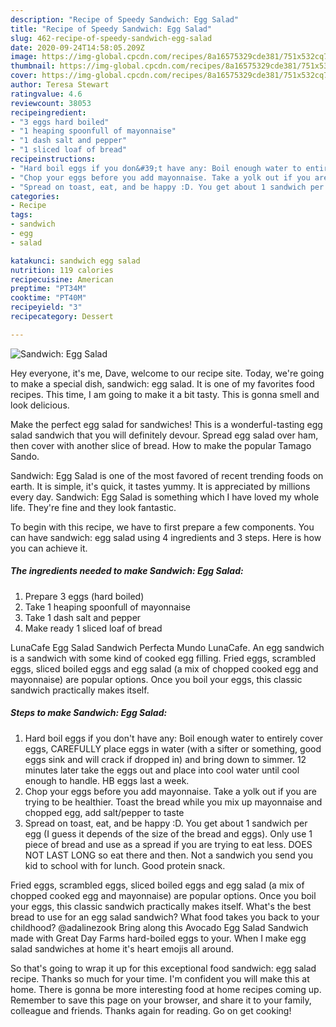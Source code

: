 ```yaml
---
description: "Recipe of Speedy Sandwich: Egg Salad"
title: "Recipe of Speedy Sandwich: Egg Salad"
slug: 462-recipe-of-speedy-sandwich-egg-salad
date: 2020-09-24T14:58:05.209Z
image: https://img-global.cpcdn.com/recipes/8a16575329cde381/751x532cq70/sandwich-egg-salad-recipe-main-photo.jpg
thumbnail: https://img-global.cpcdn.com/recipes/8a16575329cde381/751x532cq70/sandwich-egg-salad-recipe-main-photo.jpg
cover: https://img-global.cpcdn.com/recipes/8a16575329cde381/751x532cq70/sandwich-egg-salad-recipe-main-photo.jpg
author: Teresa Stewart
ratingvalue: 4.6
reviewcount: 38053
recipeingredient:
- "3 eggs hard boiled"
- "1 heaping spoonfull of mayonnaise"
- "1 dash salt and pepper"
- "1 sliced loaf of bread"
recipeinstructions:
- "Hard boil eggs if you don&#39;t have any: Boil enough water to entirely cover eggs, CAREFULLY place eggs in water (with a sifter or something, good eggs sink and will crack if dropped in) and bring down to simmer. 12 minutes later take the eggs out and place into cool water until cool enough to handle. HB eggs last a week."
- "Chop your eggs before you add mayonnaise. Take a yolk out if you are trying to be healthier. Toast the bread while you mix up mayonnaise and chopped egg, add salt/pepper to taste"
- "Spread on toast, eat, and be happy :D. You get about 1 sandwich per egg (I guess it depends of the size of the bread and eggs). Only use 1 piece of bread and use as a spread if you are trying to eat less. DOES NOT LAST LONG so eat there and then. Not a sandwich you send you kid to school with for lunch. Good protein snack."
categories:
- Recipe
tags:
- sandwich
- egg
- salad

katakunci: sandwich egg salad 
nutrition: 119 calories
recipecuisine: American
preptime: "PT34M"
cooktime: "PT40M"
recipeyield: "3"
recipecategory: Dessert

---
```



![Sandwich: Egg Salad](https://img-global.cpcdn.com/recipes/8a16575329cde381/751x532cq70/sandwich-egg-salad-recipe-main-photo.jpg)

Hey everyone, it's me, Dave, welcome to our recipe site. Today, we're going to make a special dish, sandwich: egg salad. It is one of my favorites food recipes. This time, I am going to make it a bit tasty. This is gonna smell and look delicious.

Make the perfect egg salad for sandwiches! This is a wonderful-tasting egg salad sandwich that you will definitely devour. Spread egg salad over ham, then cover with another slice of bread. How to make the popular Tamago Sando.

Sandwich: Egg Salad is one of the most favored of recent trending foods on earth. It is simple, it's quick, it tastes yummy. It is appreciated by millions every day. Sandwich: Egg Salad is something which I have loved my whole life. They're fine and they look fantastic.


To begin with this recipe, we have to first prepare a few components. You can have sandwich: egg salad using 4 ingredients and 3 steps. Here is how you can achieve it.

<!--inarticleads1-->

##### The ingredients needed to make Sandwich: Egg Salad:

1. Prepare 3 eggs (hard boiled)
1. Take 1 heaping spoonfull of mayonnaise
1. Take 1 dash salt and pepper
1. Make ready 1 sliced loaf of bread


LunaCafe Egg Salad Sandwich Perfecta Mundo LunaCafe. An egg sandwich is a sandwich with some kind of cooked egg filling. Fried eggs, scrambled eggs, sliced boiled eggs and egg salad (a mix of chopped cooked egg and mayonnaise) are popular options. Once you boil your eggs, this classic sandwich practically makes itself. 

<!--inarticleads2-->

##### Steps to make Sandwich: Egg Salad:

1. Hard boil eggs if you don&#39;t have any: Boil enough water to entirely cover eggs, CAREFULLY place eggs in water (with a sifter or something, good eggs sink and will crack if dropped in) and bring down to simmer. 12 minutes later take the eggs out and place into cool water until cool enough to handle. HB eggs last a week.
1. Chop your eggs before you add mayonnaise. Take a yolk out if you are trying to be healthier. Toast the bread while you mix up mayonnaise and chopped egg, add salt/pepper to taste
1. Spread on toast, eat, and be happy :D. You get about 1 sandwich per egg (I guess it depends of the size of the bread and eggs). Only use 1 piece of bread and use as a spread if you are trying to eat less. DOES NOT LAST LONG so eat there and then. Not a sandwich you send you kid to school with for lunch. Good protein snack.


Fried eggs, scrambled eggs, sliced boiled eggs and egg salad (a mix of chopped cooked egg and mayonnaise) are popular options. Once you boil your eggs, this classic sandwich practically makes itself. What&#39;s the best bread to use for an egg salad sandwich? What food takes you back to your childhood? @adalinezook Bring along this Avocado Egg Salad Sandwich made with Great Day Farms hard-boiled eggs to your. When I make egg salad sandwiches at home it&#39;s heart emojis all around. 

So that's going to wrap it up for this exceptional food sandwich: egg salad recipe. Thanks so much for your time. I'm confident you will make this at home. There is gonna be more interesting food at home recipes coming up. Remember to save this page on your browser, and share it to your family, colleague and friends. Thanks again for reading. Go on get cooking!
